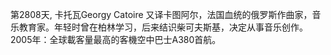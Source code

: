 第2808天,   卡托瓦Georgy Catoire 又译卡图阿尔，法国血统的俄罗斯作曲家，音乐教育家。年轻时曾在柏林学习，后来结识柴可夫斯基，决定从事音乐创作。
2005年：全球載客量最高的客機空中巴士A380首航。